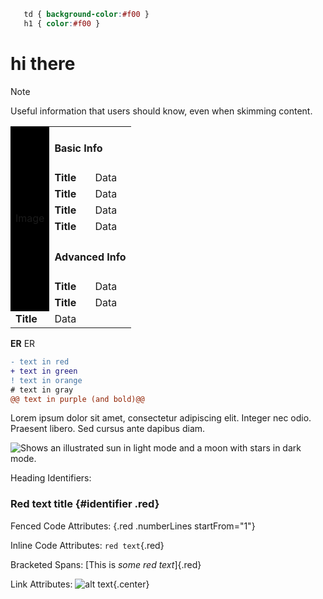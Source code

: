 ```css
   td { background-color:#f00 }
   h1 { color:#f00 }
```
# hi there

> [!NOTE]
> Useful information that users should know, even when skimming content.

<table>
  <tr><td rowspan=8 style="background-color:#000000">Image<td colspan=2><h4>Basic Info
  <tr><td><b>Title<td>Data
  <tr><td><b>Title<td>Data
  <tr><td><b>Title<td>Data
  <tr><td><b>Title<td>Data
    
  <tr><td colspan=2><h4>Advanced Info
  <tr><td><b>Title<td>Data
  <tr><td><b>Title<td>Data
  <tr><td><b>Title<td>Data
</table>

__ER__ ER

```diff
- text in red
+ text in green
! text in orange
# text in gray
@@ text in purple (and bold)@@
```

Lorem ipsum dolor sit amet, consectetur adipiscing elit. Integer nec odio. Praesent libero. Sed cursus ante dapibus diam. 

<picture>
  <source media="(prefers-color-scheme: dark)" srcset="https://user-images.githubusercontent.com/25423296/163456776-7f95b81a-f1ed-45f7-b7ab-8fa810d529fa.png">
  <source media="(prefers-color-scheme: light)" srcset="https://user-images.githubusercontent.com/25423296/163456779-a8556205-d0a5-45e2-ac17-42d089e3c3f8.png">
  <img alt="Shows an illustrated sun in light mode and a moon with stars in dark mode." src="https://user-images.githubusercontent.com/25423296/163456779-a8556205-d0a5-45e2-ac17-42d089e3c3f8.png">
</picture>

Heading Identifiers:
### Red text title {#identifier .red}

Fenced Code Attributes:
{.red .numberLines startFrom="1"}

Inline Code Attributes:
`red text`{.red}

Bracketed Spans:
[This is *some red text*]{.red}

Link Attributes:
![alt text](the.jpg){.center}

